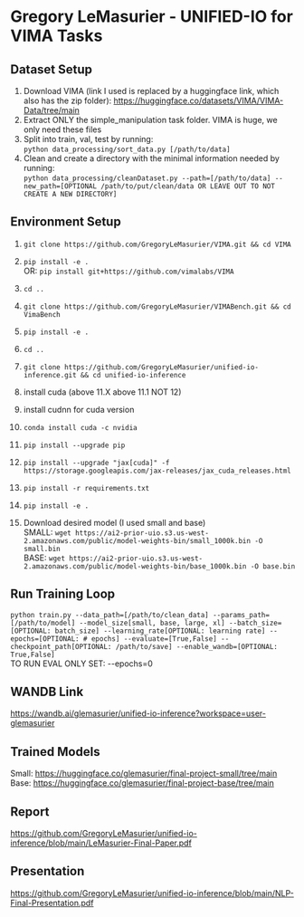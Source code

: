 # Gregory LeMasurier - UNIFIED-IO for VIMA Tasks

## Dataset Setup
1. Download VIMA (link I used is replaced by a huggingface link, which also has the zip folder): https://huggingface.co/datasets/VIMA/VIMA-Data/tree/main
2. Extract ONLY the simple_manipulation task folder. VIMA is huge, we only need these files
3. Split into train, val, test by running:  
```python data_processing/sort_data.py [/path/to/data]```
4. Clean and create a directory with the minimal information needed by running:  
```python data_processing/cleanDataset.py --path=[/path/to/data] --new_path=[OPTIONAL /path/to/put/clean/data OR LEAVE OUT TO NOT CREATE A NEW DIRECTORY]```

## Environment Setup
1. ```git clone https://github.com/GregoryLeMasurier/VIMA.git && cd VIMA```
2. ```pip install -e .```  
OR: ```pip install git+https://github.com/vimalabs/VIMA```
3. ```cd ..```
4. ```git clone https://github.com/GregoryLeMasurier/VIMABench.git && cd VimaBench```
5. ```pip install -e .```
6. ```cd ..```
7. ```git clone https://github.com/GregoryLeMasurier/unified-io-inference.git && cd unified-io-inference```

8. install cuda (above 11.X above 11.1 NOT 12)
9. install cudnn for cuda version

10. ```conda install cuda -c nvidia```
11. ```pip install --upgrade pip```
12. ```pip install --upgrade "jax[cuda]" -f https://storage.googleapis.com/jax-releases/jax_cuda_releases.html```

13. ```pip install -r requirements.txt```
14. ```pip install -e .```
15. Download desired model (I used small and base)  
SMALL: ```wget https://ai2-prior-uio.s3.us-west-2.amazonaws.com/public/model-weights-bin/small_1000k.bin -O small.bin```  
BASE:  ```wget https://ai2-prior-uio.s3.us-west-2.amazonaws.com/public/model-weights-bin/base_1000k.bin -O base.bin```

## Run Training Loop
```python train.py --data_path=[/path/to/clean_data] --params_path=[/path/to/model] --model_size[small, base, large, xl] --batch_size=[OPTIONAL: batch_size] --learning_rate[OPTIONAL: learning rate] --epochs=[OPTIONAL: # epochs] --evaluate=[True,False] --checkpoint_path[OPTIONAL: /path/to/save] --enable_wandb=[OPTIONAL: True,False]```  
TO RUN EVAL ONLY SET: --epochs=0

## WANDB Link
https://wandb.ai/glemasurier/unified-io-inference?workspace=user-glemasurier

## Trained Models
Small: https://huggingface.co/glemasurier/final-project-small/tree/main  
Base: https://huggingface.co/glemasurier/final-project-base/tree/main

## Report
https://github.com/GregoryLeMasurier/unified-io-inference/blob/main/LeMasurier-Final-Paper.pdf

## Presentation
https://github.com/GregoryLeMasurier/unified-io-inference/blob/main/NLP-Final-Presentation.pdf
